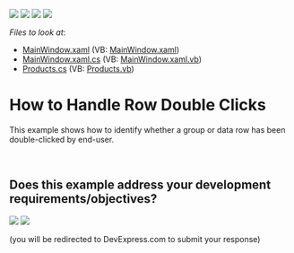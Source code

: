 <!-- default badges list -->
![](https://img.shields.io/endpoint?url=https://codecentral.devexpress.com/api/v1/VersionRange/128650750/11.1.4%2B)
[![](https://img.shields.io/badge/Open_in_DevExpress_Support_Center-FF7200?style=flat-square&logo=DevExpress&logoColor=white)](https://supportcenter.devexpress.com/ticket/details/E2915)
[![](https://img.shields.io/badge/📖_How_to_use_DevExpress_Examples-e9f6fc?style=flat-square)](https://docs.devexpress.com/GeneralInformation/403183)
[![](https://img.shields.io/badge/💬_Leave_Feedback-feecdd?style=flat-square)](#does-this-example-address-your-development-requirementsobjectives)
<!-- default badges end -->
<!-- default file list -->
*Files to look at*:

* [MainWindow.xaml](./CS/DXGrid_RowDoubleClick/MainWindow.xaml) (VB: [MainWindow.xaml](./VB/DXGrid_RowDoubleClick/MainWindow.xaml))
* [MainWindow.xaml.cs](./CS/DXGrid_RowDoubleClick/MainWindow.xaml.cs) (VB: [MainWindow.xaml.vb](./VB/DXGrid_RowDoubleClick/MainWindow.xaml.vb))
* [Products.cs](./CS/DXGrid_RowDoubleClick/Products.cs) (VB: [Products.vb](./VB/DXGrid_RowDoubleClick/Products.vb))
<!-- default file list end -->
# How to Handle Row Double Clicks


<p>This example shows how to identify whether a group or data row has been double-clicked by end-user.</p>

<br/>


<!-- feedback -->
## Does this example address your development requirements/objectives?

[<img src="https://www.devexpress.com/support/examples/i/yes-button.svg"/>](https://www.devexpress.com/support/examples/survey.xml?utm_source=github&utm_campaign=wpf-data-grid-handle-row-double-clicks&~~~was_helpful=yes) [<img src="https://www.devexpress.com/support/examples/i/no-button.svg"/>](https://www.devexpress.com/support/examples/survey.xml?utm_source=github&utm_campaign=wpf-data-grid-handle-row-double-clicks&~~~was_helpful=no)

(you will be redirected to DevExpress.com to submit your response)
<!-- feedback end -->
